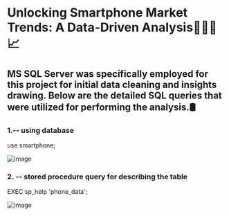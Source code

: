 # Unlocking Smartphone Market Trends: A Data-Driven Analysis👨🏼‍💻📈

## MS SQL Server was specifically employed for this project for initial data cleaning and insights drawing. Below are the detailed SQL queries that were utilized for performing the analysis.🛢

### 1.-- using database
use smartphone;

![image](https://github.com/user-attachments/assets/c4601456-44ce-43b1-9e3a-62bbf4137933)

### 2. -- stored procedure query for describing the table
EXEC sp_help 'phone_data';

![image](https://github.com/user-attachments/assets/90a1a658-a754-4674-9410-f46244e580e8)

